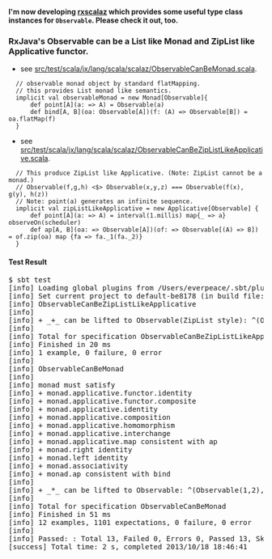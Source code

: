__I'm now developing [rxscalaz](https://github.com/everpeace/rxscalaz) which provides some useful type class instances for `Observable`. Please check it out, too.__

### RxJava's Observable can be a List like Monad and ZipList like Applicative functor.
* see [src/test/scala/jx/lang/scala/scalaz/ObservableCanBeMonad.scala](https://github.com/everpeace/observable-canbe-monad/blob/master/src/test/scala/jx/lang/scala/scalaz/ObservableCanBeMonad.scala).
```
  // observable monad object by standard flatMapping.
  // this provides List monad like semantics.
  implicit val observableMonad = new Monad[Observable]{
      def point[A](a: => A) = Observable(a)
      def bind[A, B](oa: Observable[A])(f: (A) => Observable[B]) = oa.flatMap(f)
  }
```

* see [src/test/scala/jx/lang/scala/scalaz/ObservableCanBeZipListLikeApplicative.scala](https://github.com/everpeace/observable-canbe-monad/blob/master/src/test/scala/jx/lang/scala/scalaz/ObservableCanBeZipListLikeApplicative.scala).
```
  // This produce ZipList like Applicative. (Note: ZipList cannot be a monad.)
  // Observable(f,g,h) <$> Observable(x,y,z) === Observable(f(x), g(y), h(z))
  // Note: point(a) generates an infinite sequence.
  implicit val zipListLikeApplicative = new Applicative[Observable] {
      def point[A](a: => A) = interval(1.millis) map{_ => a} observeOn(scheduler)
      def ap[A, B](oa: => Observable[A])(of: => Observable[(A) => B]) = of.zip(oa) map {fa => fa._1(fa._2)}
  }
```

#### Test Result
<pre>
$ sbt test
[info] Loading global plugins from /Users/everpeace/.sbt/plugins
[info] Set current project to default-be8178 (in build file:/Users/everpeace/Documents/githubs/observable-canbe-monad/)
[info] ObservableCanBeZipListLikeApplicative
[info] 
[info] + _+_ can be lifted to Observable(ZipList style): ^(Observable(1,2),Observable(3,5){_*_} equals to Observable(3,10,...)
[info]  
[info] Total for specification ObservableCanBeZipListLikeApplicative
[info] Finished in 20 ms
[info] 1 example, 0 failure, 0 error
[info] 
[info] ObservableCanBeMonad
[info] 
[info] monad must satisfy
[info] + monad.applicative.functor.identity
[info] + monad.applicative.functor.composite
[info] + monad.applicative.identity
[info] + monad.applicative.composition
[info] + monad.applicative.homomorphism
[info] + monad.applicative.interchange
[info] + monad.applicative.map consistent with ap
[info] + monad.right identity
[info] + monad.left identity
[info] + monad.associativity
[info] + monad.ap consistent with bind
[info]  
[info] + _*_ can be lifted to Observable: ^(Observable(1,2),Observable(3,5){_*_} === Observable(3,4,6,8)
[info]  
[info] Total for specification ObservableCanBeMonad
[info] Finished in 51 ms
[info] 12 examples, 1101 expectations, 0 failure, 0 error
[info] 
[info] Passed: : Total 13, Failed 0, Errors 0, Passed 13, Skipped 0
[success] Total time: 2 s, completed 2013/10/18 18:46:41
</pre>
